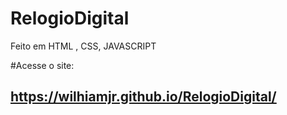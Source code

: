 # RelogioDigital

Feito em HTML , CSS, JAVASCRIPT

#Acesse o site:
##  https://wilhiamjr.github.io/RelogioDigital/
